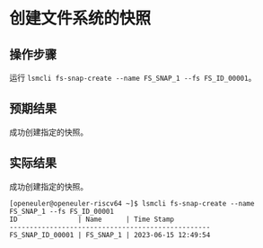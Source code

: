 # 创建文件系统的快照

## 操作步骤

运行 `lsmcli fs-snap-create --name FS_SNAP_1 --fs FS_ID_00001`。

## 预期结果

成功创建指定的快照。

## 实际结果

成功创建指定的快照。

```log
[openeuler@openeuler-riscv64 ~]$ lsmcli fs-snap-create --name FS_SNAP_1 --fs FS_ID_00001
ID               | Name      | Time Stamp         
--------------------------------------------------
FS_SNAP_ID_00001 | FS_SNAP_1 | 2023-06-15 12:49:54
```